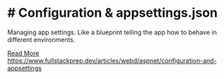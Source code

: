 # # Configuration & appsettings.json

Managing app settings. Like a blueprint telling the app how to behave in different environments.

[Read More](https://www.fullstackprep.dev/articles/webd/aspnet/configuration-and-appsettings) https://www.fullstackprep.dev/articles/webd/aspnet/configuration-and-appsettings